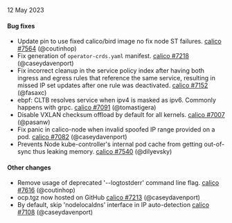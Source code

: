 12 May 2023

#### Bug fixes

 - Update pin to use fixed calico/bird image no fix node ST failures. [calico #7564](https://github.com/projectcalico/calico/pull/7564) (@coutinhop)
 - Fix generation of `operator-crds.yaml` manifest. [calico #7218](https://github.com/projectcalico/calico/pull/7218) (@caseydavenport)
 - Fix incorrect cleanup in the service policy index after having both ingress and egress rules that reference the same service, resulting in missed IP set updates after one rule was deactivated. [calico #7152](https://github.com/projectcalico/calico/pull/7152) (@fasaxc)
 - ebpf: CLTB resolves service when ipv4 is masked as ipv6. Commonly happens with grpc. [calico #7091](https://github.com/projectcalico/calico/pull/7091) (@tomastigera)
 - Disable VXLAN checksum offload by default for all kernels. [calico #7007](https://github.com/projectcalico/calico/pull/7007) (@pasanw)
 - Fix panic in calico-node when invalid spoofed IP range provided on a pod. [calico #7082](https://github.com/projectcalico/calico/pull/7082) (@caseydavenport)
 - Prevents Node kube-controller's internal pod cache from getting out-of-sync thus leaking memory. [calico #7540](https://github.com/projectcalico/calico/pull/7540) (@dilyevsky)

#### Other changes

 - Remove usage of deprecated '--logtostderr' command line flag. [calico #7616](https://github.com/projectcalico/calico/pull/7616) (@coutinhop)
 - ocp.tgz now hosted on GitHub [calico #7213](https://github.com/projectcalico/calico/pull/7213) (@caseydavenport)
 - By default, skip 'nodelocaldns' interface in IP auto-detection [calico #7108](https://github.com/projectcalico/calico/pull/7108) (@caseydavenport)

